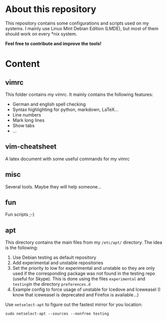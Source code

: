 About this repository
=====================

This repository contains some configurations and scripts used on my
systems. I mainly use Linux Mint Debian Edition (LMDE), but most of them should
work on every \*nix system.

**Feel free to contribute and improve the tools!**

Content
=======

vimrc
-----

This folder contains my vimrc. It mainly contains the following features:

* German and english spell checking
* Syntax highlighting for python, markdown, LaTeX...
* Line numbers
* Mark long lines
* Show tabs
* ...


vim-cheatsheet
--------------

A latex document with some useful commands for my vimrc

misc
----

Several tools. Maybe they will help someone...

fun
---

Fun scripts ;-)

apt
---

This directory contains the main files from my `/etc/apt/` directory. The idea
is the following:

1. Use Debian testing as default repository
2. Add experimental and unstable repositories
3. Set the priority to low for experimental and unstable so they are only used
   if the corresponding package was not found in the testing repo (useful for
   Skype). This is done using the files `experimental` and `testing`in the
   directory `preferences.d`
4. Example config to force usage of unstable for Icedove and Iceweasel (I know
   that iceweasel is deprecated and Firefox is available...)

Use `netselect-apt` to figure out the fastest mirror for you location:

    sudo netselect-apt --sources --nonfree testing

